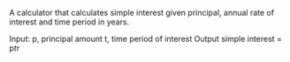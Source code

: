 A calculator that calculates simple interest given principal, annual rate of interest and time period in years.

Input:
  p, principal amount
  t, time period of interest
Output
  simple interest = p*t*r
